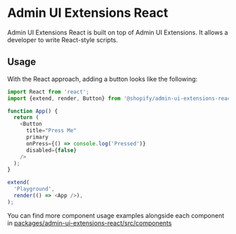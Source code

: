 # Admin UI Extensions React

Admin UI Extensions React is built on top of Admin UI Extensions. It allows a developer to write React-style scripts.

## Usage

With the React approach, adding a button looks like the following:

```js
import React from 'react';
import {extend, render, Button} from '@shopify/admin-ui-extensions-react';

function App() {
  return (
    <Button
      title="Press Me"
      primary
      onPress={() => console.log('Pressed')}
      disabled={false}
    />
  );
}

extend(
  'Playground',
  render(() => <App />),
);
```

You can find more component usage examples alongside each component in [packages/admin-ui-extensions-react/src/components](/packages/admin-ui-extensions-react/src/components)

